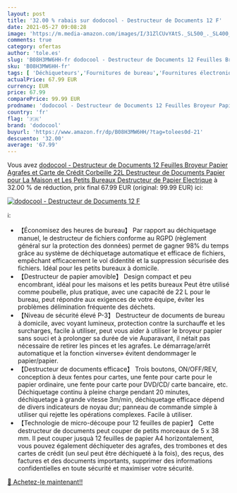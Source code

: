 ```yaml
---
layout: post
title: '32.00 % rabais sur dodocool - Destructeur de Documents 12 F'
date: 2021-05-27 09:08:28
image: 'https://m.media-amazon.com/images/I/31ZlCUvYAtS._SL500_._SL400_.jpg'
comments: true
category: ofertas
author: 'tole.es'
slug: 'B08H3MW6HH-fr dodocool - Destructeur de Documents 12 Feuilles Broyeur...'
sku: 'B08H3MW6HH-fr'
tags: [ 'Déchiqueteurs','Fournitures de bureau','Fournitures électroniques','dodocool', ]
actualPrice: 67.99 EUR
currency: EUR
price: 67.99
comparePrice: 99.99 EUR
prodname: 'dodocool - Destructeur de Documents 12 Feuilles Broyeur Papier  Agrafes et Carte de Crédit  Corbeille 22L  Destructeur de Documents Papier pour La Maison et Les Petits Bureaux Destructeur de Papier Electrique'
country: 'fr'
flag: '🇫🇷'
brand: 'dodocool'
buyurl: 'https://www.amazon.fr/dp/B08H3MW6HH/?tag=tolees0d-21'
descuento: '32.00'
average: '67.99'
---
```


Vous avez [dodocool - Destructeur de Documents 12 Feuilles Broyeur Papier  Agrafes et Carte de Crédit  Corbeille 22L  Destructeur de Documents Papier pour La Maison et Les Petits Bureaux Destructeur de Papier Electrique](https://www.amazon.fr/dp/B08H3MW6HH/?tag=tolees0d-21)  à  32.00 % de réduction, prix final  67.99 EUR (original: 99.99 EUR) ici:

[![dodocool - Destructeur de Documents 12 F](https://m.media-amazon.com/images/I/31ZlCUvYAtS._SL500_._SL400_.jpg)](https://www.amazon.fr/dp/B08H3MW6HH/?tag=tolees0d-21)

ℹ️:

- 【Économisez des heures de bureau】 Par rapport au déchiquetage manuel, le destructeur de fichiers conforme au RGPD (règlement général sur la protection des données) permet de gagner 98% du temps grâce au système de déchiquetage automatique et efficace de fichiers, empêchant efficacement le vol didentité et la suppression sécurisée des fichiers. Idéal pour les petits bureaux à domicile.
- 【Destructeur de papier amovible】 Design compact et peu encombrant, idéal pour les maisons et les petits bureaux Peut être utilisé comme poubelle, plus pratique, avec une capacité de 22 L pour le bureau, peut répondre aux exigences de votre équipe, éviter les problèmes délimination fréquente des déchets.
- 【Niveau de sécurité élevé P-3】 Destructeur de documents de bureau à domicile, avec voyant lumineux, protection contre la surchauffe et les surcharges, facile à utiliser, peut vous aider à utiliser le broyeur papier sans souci et à prolonger sa durée de vie Auparavant, il nétait pas nécessaire de retirer les pinces et les agrafes. Le démarrage/arrêt automatique et la fonction «inverse» évitent dendommager le papier/papier.
- 【Destructeur de documents efficace】 Trois boutons, ON/OFF/REV, conception à deux fentes pour cartes, une fente pour carte pour le papier ordinaire, une fente pour carte pour DVD/CD/ carte bancaire, etc. Déchiquetage continu à pleine charge pendant 20 minutes, déchiquetage à grande vitesse 3m/min, déchiquetage efficace dépend de divers indicateurs de noyau dur; panneau de commande simple à utiliser qui rejette les opérations complexes. Facile à utiliser.
- 【Technologie de micro-découpe pour 12 feuilles de papier】 Cette destructeur de documents peut couper de petits morceaux de 5 x 38 mm. Il peut couper jusquà 12 feuilles de papier A4 horizontalement, vous pouvez également déchiqueter des agrafes, des trombones et des cartes de crédit (un seul peut être déchiqueté à la fois), des reçus, des factures et des documents importants, supprimer des informations confidentielles en toute sécurité et maximiser votre sécurité.

[🛒 Achetez-le maintenant!!](https://www.amazon.fr/dp/B08H3MW6HH/?tag=tolees0d-21)
